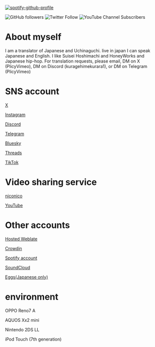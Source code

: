 [![spotify-github-profile](https://spotify-github-profile.vercel.app/api/view?uid=6sypf2uehf86m8q3k6mxtqeke&cover_image=true&theme=default&show_offline=false&background_color=ff8800&interchange=true&bar_color=53b14f&bar_color_cover=true)](https://spotify-github-profile.vercel.app/api/view?uid=6sypf2uehf86m8q3k6mxtqeke&redirect=true)

<img alt="GitHub followers" src="https://img.shields.io/github/followers/kuragehimekurara1?style=social">
<img alt="Twitter Follow" src="https://img.shields.io/twitter/follow/plicyvimeo?style=social">
<img alt="YouTube Channel Subscribers" src="https://img.shields.io/youtube/channel/subscribers/UC3eXbZnRGDSH1ADxm9_7iLA">

# About myself
I am a translator of Japanese and Uchinaguchi.
live in japan
I can speak Japanese and English.
I like Suisei Hoshimachi and HoneyWorks and Japanese hip-hop.
For translation requests, please email, DM on X (PlicyVimeo), DM on Discord (kuragehimekurara1), or DM on Telegram (PlicyVimeo)


# SNS account
[X](https://x.com/PlicyVimeo)

[Instagram](https://www.instagram.com/kuragehime641/)

[Discord](https://discord.com/users/627076512482590731)

[Telegram](https://t.me/PlicyVimeo)

[Bluesky](https://bsky.app/profile/kuragehimekurara1.bsky.social)

[Threads](https://www.threads.net/@kuragehime641)

[TikTok](https://www.tiktok.com/@kuragehimekurara1)

# Video sharing service

[niconico](https://www.nicovideo.jp/user/95240708)

[YouTube](https://www.youtube.com/channel/UC3eXbZnRGDSH1ADxm9_7iLA)

# Other accounts 

[Hosted Weblate](https://hosted.weblate.org/user/kuragehimekurara1/)  

[Crowdin](https://crowdin.com/profile/kuragehimekurara1)

[Spotify account](https://open.spotify.com/user/6sypf2uehf86m8q3k6mxtqeke?si=s-NxUEBiSYyWRcgsQBaTMA&utm_source=copy-link)

[SoundCloud](https://soundcloud.com/s2hqvehralyb)

[Eggs(Japanese only)](https://eggs.mu/user/PlicyVimeo)

# environment

OPPO Reno7 A

AQUOS Xx2 mini

Nintendo 2DS LL

iPod Touch (7th generation)
